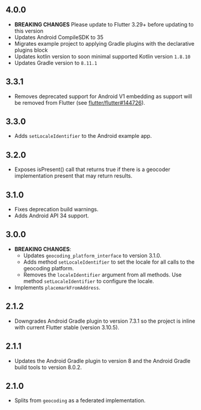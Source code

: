 ## 4.0.0

* **BREAKING CHANGES** Please update to Flutter 3.29+ before updating to this version
* Updates Android CompileSDK to 35
* Migrates example project to applying Gradle plugins with the declarative plugins block
* Updates kotlin version to soon minimal supported Kotlin version `1.8.10`
* Updates Gradle version to `8.11.1`

## 3.3.1

* Removes deprecated support for Android V1 embedding as support will be removed from Flutter (see [flutter/flutter#144726](https://github.com/flutter/flutter/pull/144726)).

## 3.3.0

* Adds `setLocaleIdentifier` to the Android example app.

## 3.2.0

* Exposes isPresent() call that returns true if there is a geocoder implementation present that may return results.

## 3.1.0

* Fixes deprecation build warnings. 
* Adds Android API 34 support.

## 3.0.0

* **BREAKING CHANGES**:
  * Updates `geocoding_platform_interface` to version 3.1.0.
  * Adds method `setLocaleIdentifier` to set the locale for all calls to the geocoding platform.
  * Removes the `localeIdentifier` argument from all methods. Use method `setLocaleIdentifier` to configure the locale.
* Implements `placemarkFromAddress`.

## 2.1.2

* Downgrades Android Gradle plugin to version 7.3.1 so the project is inline with current Flutter stable (version 3.10.5).

## 2.1.1

* Updates the Android Gradle plugin to version 8 and the Android Gradle build tools to version 8.0.2.

## 2.1.0

* Splits from `geocoding` as a federated implementation.
